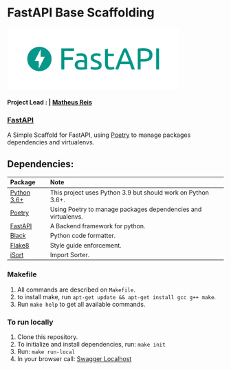 FastAPI Base Scaffolding
=============================================================================

<img align="center" width="400" src="./images/fastapi-logo.png"/>

#### Project Lead : | [Matheus Reis](https://github.com/Matheuslr)

### [FastAPI](https://fastapi.tiangolo.com/)

A Simple Scaffold for FastAPI, using [Poetry](https://python-poetry.org/) to manage packages dependencies and virtualenvs.

## Dependencies: 

  |Package | Note |
  |:----|:------------|
  |[Python 3.6+](https://www.python.org/downloads/) | This project uses Python 3.9 but should work on Python 3.6+. |
  |[Poetry](https://python-poetry.org/) | Using Poetry to manage packages dependencies and virtualenvs. |
  |[FastAPI](https://github.com/tiangolo/fastapi) | A Backend framework for python. |
  |[Black](https://pypi.org/project/black/) | Python code formatter.  |
  |[Flake8](https://flake8.pycqa.org/en/latest/) | Style guide enforcement. |
  |[iSort](https://pycqa.github.io/isort/) | Import Sorter. |

### Makefile

1. All commands are described on `Makefile`.
2. to install make, run `apt-get update && apt-get install gcc g++ make`.
3. Run `make help` to get all available commands.

### To run locally
1. Clone this repository.
2. To initialize and install dependencies, run: `make init`
3. Run: `make run-local`
4. In your browser call: [Swagger Localhost](http://localhost:8000/docs)
